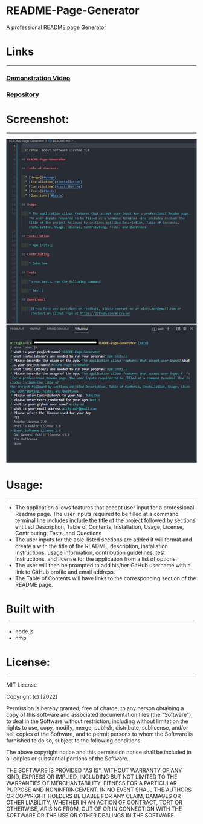 # README-Page-Generator

A professional README page Generator 

# Links
-----------------------------------------------------------------------
### [Demonstration Video](https://youtu.be/CJtoYFrJzzY)
### [Repository](https://github.com/Micky-Ad/README-Page-Generator)


# Screenshot:
----------------------------------------------------------------------

 ![alt text](./assets/images/Generated-README-Page-Sample.PNG)
 ![alt text](./assets/images/app-input-screenshot.PNG)

# Usage:
----------------------------------------------------------------------
 - The application allows features that accept user input for a professional Readme page. The user inputs required to be filled at a command terminal line includes include the title of the project followed by sections entitled Description, Table of Contents, Installation, Usage, License, Contributing, Tests, and Questions
 - The user inputs for the able-listed sections are added it will format and create a with the title of the README, description, installation instructions, usage information, contribution guidelines, test instructions, and license for the application from a list of options.
 - The user will then be prompted to add his/her GitHub username with a link to  GitHub profile and email address.
 - The Table of Contents will have links to the corresponding section of the README page.


# Built with
-----------------------------------------------------------------------
 - node.js
 - nmp
 
# License:
-----------------------------------------------------------------------
MIT License

  Copyright (c) [2022]

Permission is hereby granted, free of charge, to any person obtaining a copy of this software and associated documentation files (the "Software"), to deal in the Software without restriction, including without limitation the rights to use, copy, modify, merge, publish, distribute, sublicense, and/or sell copies of the Software, and to permit persons to whom the Software is furnished to do so, subject to the following conditions:

The above copyright notice and this permission notice shall be included in all copies or substantial portions of the Software.

THE SOFTWARE IS PROVIDED "AS IS", WITHOUT WARRANTY OF ANY KIND, EXPRESS OR IMPLIED, INCLUDING BUT NOT LIMITED TO THE WARRANTIES OF MERCHANTABILITY, FITNESS FOR A PARTICULAR PURPOSE AND NONINFRINGEMENT. IN NO EVENT SHALL THE AUTHORS OR COPYRIGHT HOLDERS BE LIABLE FOR ANY CLAIM, DAMAGES OR OTHER LIABILITY, WHETHER IN AN ACTION OF CONTRACT, TORT OR OTHERWISE, ARISING FROM, OUT OF OR IN CONNECTION WITH THE SOFTWARE OR THE USE OR OTHER DEALINGS IN THE SOFTWARE.
